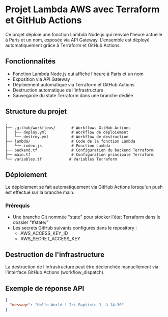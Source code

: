 # Projet Lambda AWS avec Terraform et GitHub Actions

Ce projet déploie une fonction Lambda Node.js qui renvoie l'heure actuelle à Paris et un nom, exposée via API Gateway. L'ensemble est déployé automatiquement grâce à Terraform et GitHub Actions.

## Fonctionnalités

- Fonction Lambda Node.js qui affiche l'heure à Paris et un nom
- Exposition via API Gateway
- Déploiement automatique via Terraform et GitHub Actions
- Destruction automatique de l'infrastructure
- Sauvegarde du state Terraform dans une branche dédiée

## Structure du projet

```
.
├── .github/workflows/       # Workflows GitHub Actions
│   ├── deploy.yml           # Workflow de déploiement
│   └── destroy.yml          # Workflow de destruction
├── lambda/                  # Code de la fonction Lambda
│   └── index.js             # Fonction Lambda
├── backend.tf               # Configuration du backend Terraform
├── main.tf                  # Configuration principale Terraform
└── variables.tf            # Variables Terraform
```

## Déploiement

Le déploiement se fait automatiquement via GitHub Actions lorsqu'un push est effectué sur la branche main.

### Prérequis

- Une branche Git nommée "state" pour stocker l'état Terraform dans le dossier "tfstate/"
- Les secrets GitHub suivants configurés dans le repository :
  - AWS_ACCESS_KEY_ID
  - AWS_SECRET_ACCESS_KEY

## Destruction de l'infrastructure

La destruction de l'infrastructure peut être déclenchée manuellement via l'interface GitHub Actions (workflow_dispatch).

## Exemple de réponse API

```json
{
  "message": "Hello World ! Ici Baptiste J, à 14:30"
}
```